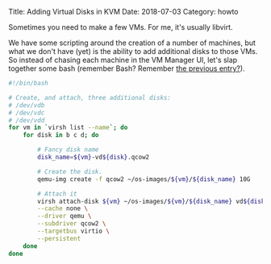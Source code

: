 Title: Adding Virtual Disks in KVM
Date: 2018-07-03
Category: howto

Sometimes you need to make a few VMs. For me, it's usually libvirt.

We have some scripting around the creation of a number of machines, but what we don't have (yet) is the ability to add additional disks to those VMs. So instead of chasing each machine in the VM Manager UI, let's slap together some bash (remember Bash? Remember [the previous entry?]({filename}fundamentals.md)).


```bash
#!/bin/bash

# Create, and attach, three additional disks:
# /dev/vdb
# /dev/vdc
# /dev/vdd
for vm in `virsh list --name`; do
    for disk in b c d; do

        # Fancy disk name
        disk_name=${vm}-vd${disk}.qcow2

        # Create the disk.
        qemu-img create -f qcow2 ~/os-images/${vm}/${disk_name} 10G

        # Attach it
        virsh attach-disk ${vm} ~/os-images/${vm}/${disk_name} vd${disk} \
        --cache none \
        --driver qemu \
        --subdriver qcow2 \
        --targetbus virtio \
        --persistent
    done
done
```
